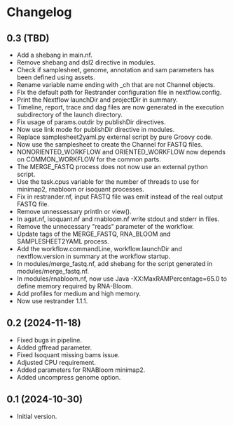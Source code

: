 # Changelog

## 0.3 (TBD)
* Add a shebang in main.nf.
* Remove shebang and dsl2 directive in modules.
* Check if samplesheet, genome, annotation and sam parameters has been defined using assets.
* Rename variable name ending with \_ch that are not Channel objects.
* Fix the default path for Restrander configuration file in nextflow.config.
* Print the Nextflow launchDir and projectDir in summary.
* Timeline, report, trace and dag files are now generated in the execution subdirectory of the launch directory.
* Fix usage of params.outdir by publishDir directives.
* Now use link mode for publishDir directive in modules.
* Replace samplesheet2yaml.py external script by pure Groovy code.
* Now use the samplesheet to create the Channel for FASTQ files.
* NONORIENTED\_WORKFLOW and ORIENTED\_WORKFLOW now depends on COMMON\_WORKFLOW for the common parts. 
* The MERGE\_FASTQ process does not now use an external python script.
* Use the task.cpus variable for the number of threads to use for minimap2, rnabloom or isoquant processes.
* Fix in restrander.nf, input FASTQ file was emit instead of the real output FASTQ file.
* Remove unnessessary println or view().
* In agat.nf, isoquant.nf and rnabloom.nf write stdout and stderr in files.
* Remove the unnecessary "reads" parameter of the workflow.
* Update tags of the MERGE\_FASTQ, RNA\_BLOOM and SAMPLESHEET2YAML process.
* Add the workflow.commandLine, workflow.launchDir and nextflow.version in summary at the workflow startup.
* In modules/merge\_fastq.nf, add shebang for the script generated in modules/merge\_fastq.nf.
* In modules/rnabloom.nf, now use Java -XX:MaxRAMPercentage=65.0 to define memory required by RNA-Bloom.
* Add profiles for medium and high memory.
* Now use restrander 1.1.1.

## 0.2 (2024-11-18)
* Fixed bugs in pipeline.
* Added gffread parameter.
* Fixed Isoquant missing bams issue.
* Adjusted CPU requirement.
* Added parameters for RNABloom minimap2.
* Added uncompress genome option.

## 0.1 (2024-10-30)
* Initial version.
